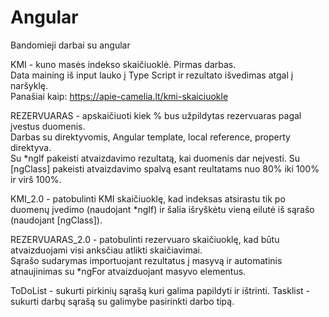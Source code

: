 # Angular

Bandomieji darbai su angular

KMI - kuno masės indekso skaičiuoklė. Pirmas darbas. <br>
Data maining iš input lauko į Type Script ir rezultato išvedimas atgal į naršyklę. <br>
Panašiai kaip: https://apie-camelia.lt/kmi-skaiciuokle

REZERVUARAS - apskaičiuoti kiek % bus užpildytas rezervuaras pagal įvestus duomenis. <br>
Darbas su direktyvomis, Angular template, local reference, property direktyva. <br>
Su *ngIf pakeisti atvaizdavimo rezultatą, kai duomenis dar neįvesti. Su [ngClass] pakeisti atvaizdavimo spalvą esant reultatams nuo 80% iki 100% ir virš 100%.

KMI_2.0 - patobulinti KMI skaičiuoklę, kad indeksas atsirastu tik po duomenų įvedimo (naudojant *ngIf) ir šalia išryškėtu vieną eilutė iš sąrašo (naudojant [ngClass]).

REZERVUARAS_2.0 - patobulinti rezervuaro skaičiuoklę, kad būtu atvaizduojami visi anksčiau atlikti skaičiavimai. <br>
Sąrašo sudarymas importuojant rezultatus į masyvą ir automatinis atnaujinimas su *ngFor atvaizduojant masyvo elementus.

ToDoList - sukurti pirkinių sąrašą kuri galima papildyti ir ištrinti. 
Tasklist - sukurti darbų sąrašą su galimybe pasirinkti darbo tipą.